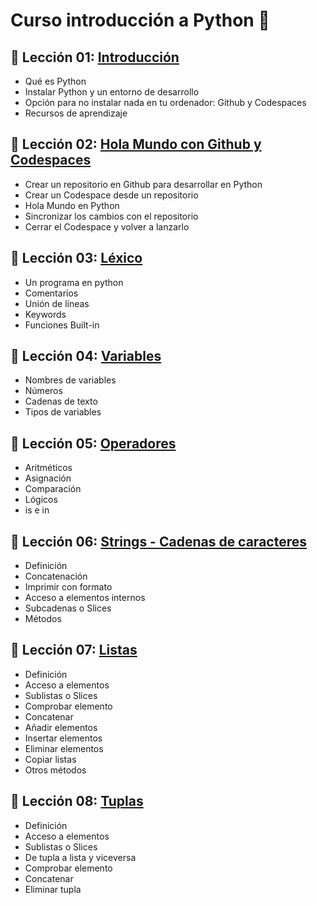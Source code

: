 # Curso introducción a Python 🐍

## 📗 Lección 01: [Introducción](01_Introduccion/README.md)
- Qué es Python 
- Instalar Python y un entorno de desarrollo
- Opción para no instalar nada en tu ordenador: Github y Codespaces
- Recursos de aprendizaje

## 📗 Lección 02: [Hola Mundo con Github y Codespaces](02_Repo_Codespaces/README.md)
- Crear un repositorio en Github para desarrollar en Python 
- Crear un Codespace desde un repositorio
- Hola Mundo en Python
- Sincronizar los cambios con el repositorio
- Cerrar el Codespace y volver a lanzarlo

## 📗 Lección 03: [Léxico](03_Lexico/README.md)
- Un programa en python 
- Comentarios
- Unión de líneas
- Keywords
- Funciones Built-in

## 📗 Lección 04: [Variables](04_Variables/README.md)
- Nombres de variables
- Números
- Cadenas de texto
- Tipos de variables

## 📗 Lección 05: [Operadores](05_Operadores/README.md)
- Aritméticos
- Asignación
- Comparación
- Lógicos
- is e in

## 📗 Lección 06: [Strings - Cadenas de caracteres](06_Strings/README.md)
- Definición
- Concatenación
- Imprimir con formato
- Acceso a elementos internos
- Subcadenas o Slices
- Métodos

## 📗 Lección 07: [Listas](07_Listas/README.md)
- Definición
- Acceso a elementos
- Sublistas o Slices
- Comprobar elemento
- Concatenar
- Añadir elementos
- Insertar elementos
- Eliminar elementos
- Copiar listas
- Otros métodos

## 📗 Lección 08: [Tuplas](08_Tuplas/README.md)
- Definición
- Acceso a elementos
- Sublistas o Slices
- De tupla a lista y viceversa
- Comprobar elemento
- Concatenar
- Eliminar tupla

